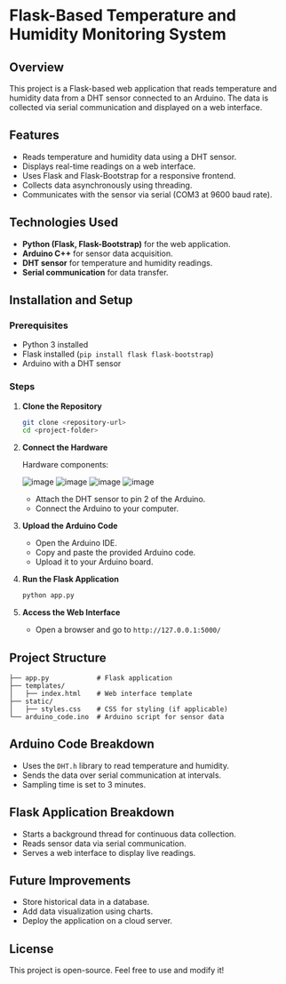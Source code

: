 # Flask-Based Temperature and Humidity Monitoring System

## Overview
This project is a Flask-based web application that reads temperature and humidity data from a DHT sensor connected to an Arduino. The data is collected via serial communication and displayed on a web interface.

## Features
- Reads temperature and humidity data using a DHT sensor.
- Displays real-time readings on a web interface.
- Uses Flask and Flask-Bootstrap for a responsive frontend.
- Collects data asynchronously using threading.
- Communicates with the sensor via serial (COM3 at 9600 baud rate).

## Technologies Used
- **Python (Flask, Flask-Bootstrap)** for the web application.
- **Arduino C++** for sensor data acquisition.
- **DHT sensor** for temperature and humidity readings.
- **Serial communication** for data transfer.

## Installation and Setup
### Prerequisites
- Python 3 installed
- Flask installed (`pip install flask flask-bootstrap`)
- Arduino with a DHT sensor

### Steps
1. **Clone the Repository**
   ```sh
   git clone <repository-url>
   cd <project-folder>
   ```
   
2. **Connect the Hardware**      

   Hardware components:

   ![image](https://github.com/user-attachments/assets/7b24970d-575b-4c49-9a2a-db26cdaef1e7)
   ![image](https://github.com/user-attachments/assets/af64defa-7110-46aa-91b9-ff6dbd7d5e65)
   ![image](https://github.com/user-attachments/assets/9173d102-00c3-4a83-90bc-ebaa524f9d68)
   ![image](https://github.com/user-attachments/assets/4d3620de-d0e0-4358-bf19-21a013db689b)



   - Attach the DHT sensor to pin 2 of the Arduino.
   - Connect the Arduino to your computer.
4. **Upload the Arduino Code**
   - Open the Arduino IDE.
   - Copy and paste the provided Arduino code.
   - Upload it to your Arduino board.
5. **Run the Flask Application**
   ```sh
   python app.py
   ```
6. **Access the Web Interface**
   - Open a browser and go to `http://127.0.0.1:5000/`

## Project Structure
```
├── app.py            # Flask application
├── templates/
│   ├── index.html    # Web interface template
├── static/
│   ├── styles.css    # CSS for styling (if applicable)
└── arduino_code.ino  # Arduino script for sensor data
```

## Arduino Code Breakdown
- Uses the `DHT.h` library to read temperature and humidity.
- Sends the data over serial communication at intervals.
- Sampling time is set to 3 minutes.

## Flask Application Breakdown
- Starts a background thread for continuous data collection.
- Reads sensor data via serial communication.
- Serves a web interface to display live readings.

## Future Improvements
- Store historical data in a database.
- Add data visualization using charts.
- Deploy the application on a cloud server.

## License
This project is open-source. Feel free to use and modify it!

